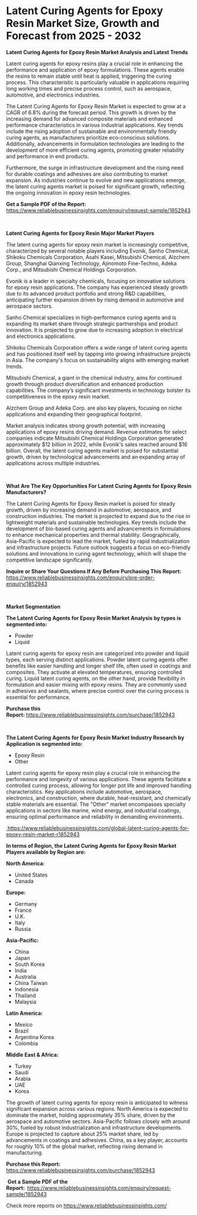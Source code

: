 <p><h1>Latent Curing Agents for Epoxy Resin Market Size, Growth and Forecast from 2025 - 2032</h1></p><p><strong>Latent Curing Agents for Epoxy Resin Market Analysis and Latest Trends</strong></p>
<p><p>Latent curing agents for epoxy resins play a crucial role in enhancing the performance and application of epoxy formulations. These agents enable the resins to remain stable until heat is applied, triggering the curing process. This characteristic is particularly valuable in applications requiring long working times and precise process control, such as aerospace, automotive, and electronics industries.</p><p>The Latent Curing Agents for Epoxy Resin Market is expected to grow at a CAGR of 6.8% during the forecast period. This growth is driven by the increasing demand for advanced composite materials and enhanced performance characteristics in various industrial applications. Key trends include the rising adoption of sustainable and environmentally friendly curing agents, as manufacturers prioritize eco-conscious solutions. Additionally, advancements in formulation technologies are leading to the development of more efficient curing agents, promoting greater reliability and performance in end products.</p><p>Furthermore, the surge in infrastructure development and the rising need for durable coatings and adhesives are also contributing to market expansion. As industries continue to evolve and new applications emerge, the latent curing agents market is poised for significant growth, reflecting the ongoing innovation in epoxy resin technologies.</p></p>
<p><strong>Get a Sample PDF of the Report:&nbsp;</strong> <a href="https://www.reliablebusinessinsights.com/enquiry/request-sample/1852943?utm_campaign=1950&utm_medium=2&utm_source=Github&utm_content=ia&utm_term=03022025&utm_id=latent-curing-agents-for-epoxy-resin">https://www.reliablebusinessinsights.com/enquiry/request-sample/1852943</a></p>
<p>&nbsp;</p>
<p><strong>Latent Curing Agents for Epoxy Resin Major Market Players</strong></p>
<p><p>The latent curing agents for epoxy resin market is increasingly competitive, characterized by several notable players including Evonik, Sanho Chemical, Shikoku Chemicals Corporation, Asahi Kasei, Mitsubishi Chemical, Alzchem Group, Shanghai Qianxing Technology, Ajinomoto Fine-Techno, Adeka Corp., and Mitsubishi Chemical Holdings Corporation.</p><p>Evonik is a leader in specialty chemicals, focusing on innovative solutions for epoxy resin applications. The company has experienced steady growth due to its advanced product portfolio and strong R&D capabilities, anticipating further expansion driven by rising demand in automotive and aerospace sectors.</p><p>Sanho Chemical specializes in high-performance curing agents and is expanding its market share through strategic partnerships and product innovation. It is projected to grow due to increasing adoption in electrical and electronics applications.</p><p>Shikoku Chemicals Corporation offers a wide range of latent curing agents and has positioned itself well by tapping into growing infrastructure projects in Asia. The company's focus on sustainability aligns with emerging market trends.</p><p>Mitsubishi Chemical, a giant in the chemical industry, aims for continued growth through product diversification and enhanced production capabilities. The company’s significant investments in technology bolster its competitiveness in the epoxy resin market.</p><p>Alzchem Group and Adeka Corp. are also key players, focusing on niche applications and expanding their geographical footprint. </p><p>Market analysis indicates strong growth potential, with increasing applications of epoxy resins driving demand. Revenue estimates for select companies indicate Mitsubishi Chemical Holdings Corporation generated approximately $12 billion in 2022, while Evonik's sales reached around $16 billion. Overall, the latent curing agents market is poised for substantial growth, driven by technological advancements and an expanding array of applications across multiple industries.</p></p>
<p>&nbsp;</p>
<p><strong>What Are The Key Opportunities For Latent Curing Agents for Epoxy Resin Manufacturers?</strong></p>
<p><p>The Latent Curing Agents for Epoxy Resin market is poised for steady growth, driven by increasing demand in automotive, aerospace, and construction industries. The market is projected to expand due to the rise in lightweight materials and sustainable technologies. Key trends include the development of bio-based curing agents and advancements in formulations to enhance mechanical properties and thermal stability. Geographically, Asia-Pacific is expected to lead the market, fueled by rapid industrialization and infrastructure projects. Future outlook suggests a focus on eco-friendly solutions and innovations in curing agent technology, which will shape the competitive landscape significantly.</p></p>
<p><strong>Inquire or Share Your Questions If Any Before Purchasing This Report:</strong> <a href="https://www.reliablebusinessinsights.com/enquiry/pre-order-enquiry/1852943?utm_campaign=1950&utm_medium=2&utm_source=Github&utm_content=ia&utm_term=03022025&utm_id=latent-curing-agents-for-epoxy-resin">https://www.reliablebusinessinsights.com/enquiry/pre-order-enquiry/1852943</a></p>
<p>&nbsp;</p>
<p><strong>Market Segmentation</strong></p>
<p><strong>The Latent Curing Agents for Epoxy Resin Market Analysis by types is segmented into:</strong></p>
<p><ul><li>Powder</li><li>Liquid</li></ul></p>
<p><p>Latent curing agents for epoxy resin are categorized into powder and liquid types, each serving distinct applications. Powder latent curing agents offer benefits like easier handling and longer shelf life, often used in coatings and composites. They activate at elevated temperatures, ensuring controlled curing. Liquid latent curing agents, on the other hand, provide flexibility in formulation and easier mixing with epoxy resins. They are commonly used in adhesives and sealants, where precise control over the curing process is essential for performance.</p></p>
<p><strong>Purchase this Report:&nbsp;</strong><a href="https://www.reliablebusinessinsights.com/purchase/1852943?utm_campaign=1950&utm_medium=2&utm_source=Github&utm_content=ia&utm_term=03022025&utm_id=latent-curing-agents-for-epoxy-resin">https://www.reliablebusinessinsights.com/purchase/1852943</a></p>
<p>&nbsp;</p>
<p><strong>The Latent Curing Agents for Epoxy Resin Market Industry Research by Application is segmented into:</strong></p>
<p><ul><li>Epoxy Resin</li><li>Other</li></ul></p>
<p><p>Latent curing agents for epoxy resin play a crucial role in enhancing the performance and longevity of various applications. These agents facilitate a controlled curing process, allowing for longer pot life and improved handling characteristics. Key applications include automotive, aerospace, electronics, and construction, where durable, heat-resistant, and chemically stable materials are essential. The "Other" market encompasses specialty applications in sectors like marine, wind energy, and industrial coatings, ensuring optimal performance and reliability in demanding environments.</p></p>
<p><a href="https://www.reliablebusinessinsights.com/global-latent-curing-agents-for-epoxy-resin-market-r1852943?utm_campaign=1950&utm_medium=2&utm_source=Github&utm_content=ia&utm_term=03022025&utm_id=latent-curing-agents-for-epoxy-resin">&nbsp;https://www.reliablebusinessinsights.com/global-latent-curing-agents-for-epoxy-resin-market-r1852943</a></p>
<p><strong>In terms of Region, the Latent Curing Agents for Epoxy Resin Market Players available by Region are:</strong></p>
<p>
    <p> <strong> North America: </strong>
        <ul>
            <li>United States</li>
            <li>Canada</li>
        </ul>
        </p> 
    <p> <strong> Europe: </strong>
        <ul>
            <li>Germany</li>
            <li>France</li>
            <li>U.K.</li>
            <li>Italy</li>
            <li>Russia</li>
        </ul>
        </p> 
    <p> <strong> Asia-Pacific: </strong>
        <ul>
            <li>China</li>
            <li>Japan</li>
            <li>South Korea</li>
            <li>India</li>
            <li>Australia</li>
            <li>China Taiwan</li>
            <li>Indonesia</li>
            <li>Thailand</li>
            <li>Malaysia</li>
        </ul>
        </p> 
    <p> <strong> Latin America: </strong>
        <ul>
            <li>Mexico</li>
            <li>Brazil</li>
            <li>Argentina Korea</li>
            <li>Colombia</li>
        </ul>
        </p> 
    <p> <strong> Middle East & Africa: </strong>
        <ul>
            <li>Turkey</li>
            <li>Saudi</li>
            <li>Arabia</li>
            <li>UAE</li>
            <li>Korea</li>
        </ul>
    </p>
    </p>
<p><p>The growth of latent curing agents for epoxy resin is anticipated to witness significant expansion across various regions. North America is expected to dominate the market, holding approximately 35% share, driven by the aerospace and automotive sectors. Asia-Pacific follows closely with around 30%, fueled by robust industrialization and infrastructure developments. Europe is projected to capture about 25% market share, led by advancements in coatings and adhesives. China, as a key player, accounts for roughly 10% of the global market, reflecting rising demand in manufacturing.</p></p>
<p><strong>Purchase this Report: </strong><a href="https://www.reliablebusinessinsights.com/purchase/1852943?utm_campaign=1950&utm_medium=2&utm_source=Github&utm_content=ia&utm_term=03022025&utm_id=latent-curing-agents-for-epoxy-resin">https://www.reliablebusinessinsights.com/purchase/1852943</a></p>
<p>&nbsp;<strong>Get a Sample PDF of the Report:&nbsp;&nbsp;</strong><a href="https://www.reliablebusinessinsights.com/enquiry/request-sample/1852943?utm_campaign=1950&utm_medium=2&utm_source=Github&utm_content=ia&utm_term=03022025&utm_id=latent-curing-agents-for-epoxy-resin">https://www.reliablebusinessinsights.com/enquiry/request-sample/1852943</a></p>
<p><strong></strong></p>
<p>Check more reports on <a href="https://www.reliablebusinessinsights.com/?utm_campaign=1950&utm_medium=2&utm_source=Github&utm_content=ia&utm_term=03022025&utm_id=latent-curing-agents-for-epoxy-resin">https://www.reliablebusinessinsights.com/</a></p>